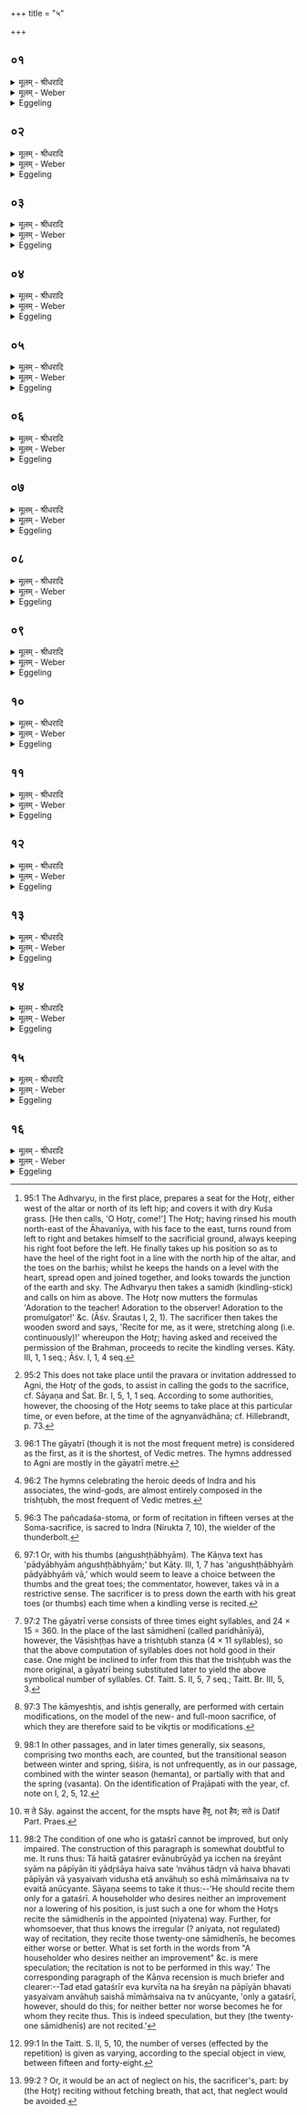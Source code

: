 +++
title = "५"

+++


## ०१
<details><summary>मूलम् - श्रीधरादि</summary>

इन्धे᳘ ह वा᳘ ऽएत᳘दध्वर्युः᳘॥  
(रि) इध्मे᳘नाग्निं त᳘स्मादिध्मो ना᳘म स᳘मिन्धे सामिधेनी᳘भिर्हो᳘ता त᳘स्मात्सामिधे᳘न्यो ना᳘म॥
</details>

<details><summary>मूलम् - Weber</summary>

इन्धे᳘ ह वा᳘ एत᳘दध्वर्युः॥  
इध्मे᳘नाग्निं त᳘स्मादिध्मो ना᳘म स᳘मिन्द्धे सामिधेनी᳘भिर्हो᳘ता त᳘स्मात्सामिधेॗन्यो ना᳘म॥
</details>

<details><summary>Eggeling</summary>

1. With the fire-wood (idhma, lighting material) the Adhvaryu lights (indh) the fire: hence it is called fire-wood. And with the kindling verses (sāmidhenī) the Hotr̥ kindles (sam-indh, to make blaze): hence they are called kindling verses.
</details>

## ०२
<details><summary>मूलम् - श्रीधरादि</summary>

स᳘ ऽआह॥  
(हा) अग्न᳘ये समिध्य᳘मानाया᳘नुब्रूही᳘त्यग्न᳘ये᳘ ह्येत᳘त्समिध्य᳘मानायान्वा᳘ह॥
</details>

<details><summary>मूलम् - Weber</summary>

स᳘ आह॥  
अग्न᳘ये समिध्य᳘मानाया᳘नुब्रूही᳘त्यग्न᳘येॗ ह्येत᳘त्समिध्य᳘मानायान्वा᳘ह॥
</details>

<details><summary>Eggeling</summary>

2. He (the Adhvaryu [^egg_263]) says (to the Hotr̥): 'Recite to the fire as it is being kindled!' for it is to the fire, when it is being kindled, that he recites.

[^egg_263]: 95:1 The Adhvaryu, in the first place, prepares a seat for the Hotr̥, either west of the altar or north of its left hip; and covers it with dry Kuśa grass. [He then calls, 'O Hotr̥, come!'] The Hotr̥; having rinsed his mouth north-east of the Āhavanīya, with his face to the east, turns round from left to right and betakes himself to the sacrificial ground, always keeping his right foot before the left. He finally takes up his position so as to have the heel of the right foot in a line with the north hip of the altar, and the toes on the barhis; whilst he keeps the hands on a level with the heart, spread open and joined together, and looks towards the junction of the earth and sky. The Adhvaryu then takes a samidh (kindling-stick) and calls on him as above. The Hotr̥ now mutters the formulas 'Adoration to the teacher! Adoration to the observer! Adoration to the promulgator!' &c. (Āśv. Śrautas I, 2, 1). The sacrificer then takes the wooden sword and says, 'Recite for me, as it were, stretching along (i.e. continuously)!' whereupon the Hotr̥; having asked and received the permission of the Brahman, proceeds to recite the kindling verses. Kāty. III, 1, 1 seq.; Āśv. I, 1, 4 seq.
</details>

## ०३
<details><summary>मूलम् - श्रीधरादि</summary>

त᳘दु है᳘क ऽआहुः॥  
(र) अग्न᳘ये समिध्य᳘मानाय होतर᳘नुब्रूही᳘ति त᳘दु त᳘था न᳘ ब्रूयाद᳘होता वा᳘ ऽएष᳘ पुरा᳘ भवति य᳘दै᳘वैनं प्रवृणीते᳘ ऽथ हो᳘ता त᳘स्मादु ब्रूयादग्न᳘ये समिध्य᳘मानाया᳘नुब्रू᳘ही᳘त्ये᳘व॥
</details>

<details><summary>मूलम् - Weber</summary>

त᳘दु है᳘क आहुः॥  
अग्न᳘ये समिध्य᳘मानाय होतर᳘नुब्रूही᳘ति त᳘दु त᳘था न᳘ ब्रूयाद᳘होता वा᳘ एष᳘ पुरा᳘ भवति यॗदैॗवैनम् प्रवृणीते᳘ ऽथ हो᳘ता त᳘स्मादु ब्रूयादग्न᳘ये समिध्य᳘मानाया᳘नुब्रूहीत्ये᳟᳟व॥
</details>

<details><summary>Eggeling</summary>

3. Here now some people say, 'O Hotar, recite to the fire as it is being kindled!' But let him not say so; for that (priest) is not a Hotr̥ as yet; only when he (the sacrificer) elects him [^egg_264], does he

[^egg_264]: 95:2 This does not take place until the pravara or invitation addressed to Agni, the Hotr̥ of the gods, to assist in calling the  gods to the sacrifice, cf. Sāyaṇa and Śat. Br. I, 5, 1, 1 seq. According to some authorities, however, the choosing of the Hotr̥ seems to take place at this particular time, or even before, at the time of the agnyanvādhāna; cf. Hillebrandt, p. 73.

become a Hotr̥. Let him therefore say, 'Recite to the fire as it is being kindled!'
</details>

## ०४
<details><summary>मूलम् - श्रीधरादि</summary>

(वा) आ᳘ग्नेयीर᳘न्वाह॥  
स्व᳘यै᳘वैनमेत᳘द्देव᳘तया स᳘मिन्धे गायत्रीर᳘न्वाह गायत्रं वा᳘ ऽअग्नेश्छ᳘न्दः स्वे᳘नै᳘वैनमेतच्छ᳘न्दसा स᳘मिन्धे व्वी᳘र्यं गायत्री ब्र᳘ह्म गायत्री᳘ व्वी᳘र्येणै᳘वैनमेतत्स᳘मिन्धे॥
</details>

<details><summary>मूलम् - Weber</summary>

आ᳘ग्नेयीर᳘न्वाह॥  
स्व᳘यैॗवैनमेताद्देव᳘ताया स᳘मिन्द्धे गायत्रीर᳘न्वाह गायत्रं वा᳘ अग्नेश्छ᳘न्दः स्वे᳘नैॗवैनमेतछ᳘न्दसास᳘मिन्द्धे वीर्यं᳘ गायत्री ब्र᳘ह्म गायत्री᳘ वीॗर्येणैॗवैनमेतत्स᳘मिन्धे॥
</details>

<details><summary>Eggeling</summary>

4. He recites (verses) addressed to Agni: he accordingly kindles it (the fire) with the aid of its own deity. In the gāyatrī metre (are the verses which) he recites; for the gāyatrī is Agni's metre: by means of its own metre he thereby kindles it. The gāyatrī is vigour, the gāyatrī is the brahman [^egg_265] (the priestly order): with vigour he thereby kindles it.

[^egg_265]: 96:1 The gāyatrī (though it is not the most frequent metre) is considered as the first, as it is the shortest, of Vedic metres. The hymns addressed to Agni are mostly in the gāyatrī metre.
</details>

## ०५
<details><summary>मूलम् - श्रीधरादि</summary>

ए᳘कादशा᳘न्वाह॥  
(है᳘) ए᳘कादशाक्षरा वै᳘ त्रिष्टुब्ब्र᳘ह्म गायत्री᳘ क्षत्रं᳘ त्रिष्टु᳘बेता᳘भ्यामे᳘वैनमेत᳘दुभा᳘भ्यां व्वी᳘र्याभ्यᳫं स᳘मिन्धे त᳘स्मादे᳘कादशा᳘न्वाह॥
</details>

<details><summary>मूलम् - Weber</summary>

ए᳘कादशा᳘न्वाह॥  
ए᳘कादशाक्षरा वै᳘ त्रिष्टुब्ब्र᳘ह्म गायत्री᳘ क्षत्रं᳘ त्रिष्टु᳘बेता᳘भ्यामेॗवैनमेत᳘दुभा᳘भ्यां वी᳘र्याभ्याᳫं स᳘मिन्द्धे त᳘स्मादे᳘कादशा᳘न्वाह॥
</details>

<details><summary>Eggeling</summary>

5. Eleven (verses) he recites; for of eleven syllables consists the trishṭubh metre. The gāyatrī is the brahman and the trishṭubh is the kshatra (or military order) [^egg_266]. With the aid of these two energies he thus kindles it: for this reason he recites eleven (verses).

[^egg_266]: 96:2 The hymns celebrating the heroic deeds of Indra and his associates, the wind-gods, are almost entirely composed in the trishṭubh, the most frequent of Vedic metres.
</details>

## ०६
<details><summary>मूलम् - श्रीधरादि</summary>

स वै त्रिः᳘ प्रथमा᳘मन्वा᳘ह॥  
त्रि᳘रुत्तमां᳘ त्रिवृ᳘त्प्रायणा हि᳘ यज्ञा᳘स्त्रिवृ᳘दुदयनास्त᳘स्मात्त्रिः᳘ प्रथमा᳘मन्वा᳘ह त्रि᳘रुत्तमाम्॥
</details>

<details><summary>मूलम् - Weber</summary>

स वै त्रिः᳘ प्रथमा᳘मन्वा᳘ह॥  
त्रि᳘रुत्तमां᳘ त्रिवृ᳘त्प्रायणा हि᳘ यज्ञा᳘स्त्रिवृ᳘दुदयनास्त᳘स्मात्त्रिः᳘ प्रथमा᳘मन्वा᳘ह त्रि᳘रुत्तमां॥
</details>

<details><summary>Eggeling</summary>

6. Thrice he recites the first verse, and thrice the last one; for of threefold beginning are sacrifices, and of threefold termination: therefore he recites thrice the first and the last (verses).
</details>

## ०७
<details><summary>मूलम् - श्रीधरादि</summary>

ताः प᳘ञ्चदश सामिधे᳘न्यः स᳘म्पद्यन्ते। 
पञ्चदशो वै व्व᳘ज्रो व्वीर्यं᳘ व्व᳘ज्रो व्वीर्य᳘मे᳘वैत᳘त्सामिधेनी᳘रभि सं᳘पादयति त᳘स्मादेता᳘स्वनूच्य᳘मानासु यं᳘ द्विष्यात्त᳘मङ्गुष्ठाभ्याम᳘वबाधेतेद᳘मह᳘ममुम᳘वबाध ऽइ᳘ति त᳘देनमेते᳘न व्व᳘ज्रेणा᳘वबाधते॥
</details>

<details><summary>मूलम् - Weber</summary>

ताः प᳘ञ्चदश सामिधेन्यः᳘ सं᳘पद्यन्ते पञ्चदशो वै व᳘ज्रो वीर्यं᳘ व᳘ज्रो वीर्य᳘मेॗवैत᳘त्सामिधेनी᳘रभि सं᳘पादयति त᳘स्मादेता᳘स्वनूच्य᳘मानासु यं᳘ द्विष्यात्त᳘मन्गु᳘ष्ठाभ्याम᳘वबाधेतेद᳘मह᳘ममुम᳘वबाध इ᳘ति त᳘देनमेते᳘न व᳘ज्रेणा᳘वबाधते॥
</details>

<details><summary>Eggeling</summary>

7. Fifteen sāmidhenī verses result (from this repetition of the first and last of the eleven verses). The fifteen-versed chant [^egg_267], doubtless, is the thunderbolt,

[^egg_267]: 96:3 The pañcadaśa-stoma, or form of recitation in fifteen verses at the Soma-sacrifice, is sacred to Indra (Nirukta 7, 10), the wielder of the thunderbolt.

and the thunderbolt means strength; so that he thereby converts the sāmidhenīs into strength: hence, if he should hate any one, he may crush him with his great toes [^egg_268] at the time when those (verses) are recited. By saying, 'I here crush so and so!' he crushes him with that thunderbolt.

[^egg_268]: 97:1 Or, with his thumbs (aṅgushṭḥābhyām). The Kāṇva text has 'pādyābhyām aṅgushṭḥābhyām;' but Kāty. III, 1, 7 has 'aṅgushṭḥābhyāṁ pādyābhyāṁ vā,' which would seem to leave a choice between the thumbs and the great toes; the commentator, however, takes vā in a restrictive sense. The sacrificer is to press down the earth with his great toes (or thumbs) each time when a kindling verse is recited.
</details>

## ०८
<details><summary>मूलम् - श्रीधरादि</summary>

प᳘ञ्चदश वा᳘ ऽअर्द्धमास᳘स्य रा᳘त्रयः॥  
(यो ऽर्ध) अर्धमासशो वै᳘ संव्वत्सरो भ᳘वन्नेति तद्रा᳘त्रीराप्नोति॥
</details>

<details><summary>मूलम् - Weber</summary>

प᳘ञ्चदष वा᳘ अर्धमास्य रा᳘त्रयः॥  
अर्धमासशो वै᳘ संवत्सरो भ᳘वन्नेति तद्रा᳘त्रीराप्नोति॥
</details>

<details><summary>Eggeling</summary>

8. Fifteen nights indeed there are in a half-moon; and growing by half-moons the year passes: hence he thereby obtains the nights.
</details>

## ०९
<details><summary>मूलम् - श्रीधरादि</summary>

पञ्चदशाना᳘मु वै᳘ गायत्री᳘णाम्॥  
(त्त्री᳘) त्री᳘णि च शता᳘नि षस्टि᳘श्चाक्ष᳘राणि त्री᳘णि च वै᳘ शता᳘नि षष्टि᳘श्च संव्वत्सरस्या᳘हानि तद᳘हान्याप्नोति त᳘द्वेव᳘ संवत्सर᳘माप्नोति॥
</details>

<details><summary>मूलम् - Weber</summary>

पञ्चदशाना᳘मु वै᳘ गायत्री᳘णाम्॥  
त्री᳘णि च शता᳘नि षस्टि᳘श्चाक्ष᳘राणि त्री᳘णि च वै᳘ शता᳘नि षष्टि᳘ष्च संवत्सरस्या᳘हानि तद᳘हान्याप्नोति त᳘द्वेव᳘ संवत्सर᳘माप्नोति॥
</details>

<details><summary>Eggeling</summary>

9. Now in the fifteen gāyatrī verses there are indeed three hundred and sixty syllables [^egg_269]; and three hundred and sixty days there are in a year: hence he thereby obtains the days, he thereby obtains the year.

[^egg_269]: 97:2 The gāyatrī verse consists of three times eight syllables, and 24 × 15 = 360. In the place of the last sāmidhenī (called paridhānīyā), however, the Vāsishṭḥas have a trishṭubh stanza (4 × 11 syllables), so that the above computation of syllables does not hold good in their case. One might be inclined to infer from this that the trishṭubh was the more original, a gāyatrī being substituted later to yield the above symbolical number of syllables. Cf. Taitt. S. II, 5, 7 seq.; Taitt. Br. III, 5, 3.
</details>

## १०
<details><summary>मूलम् - श्रीधरादि</summary>

सप्त᳘दश सामिधेनीः॥  
(रि᳘) इ᳘ष्ट्या ऽअ᳘नुब्रूयादुपाᳫंशु त᳘स्यै देव᳘तायै यजति य᳘स्या ऽइ᳘ष्टिं निर्व्व᳘पति द्वा᳘दश वै मा᳘साः संव्वत्सर᳘स्य प᳘ञ्चर्त᳘व ऽएष᳘ ऽएव᳘ प्रजा᳘पतिः सप्तदशः स᳘र्व्वं व्वै᳘ प्रजा᳘पतिस्तत्सर्व्वेणैव तं का᳘मम᳘नपराधᳫँ᳭ राध्नोति य᳘स्मै का᳘माये᳘ष्टिं निर्व्व᳘पत्युपाᳫंशु᳘ देव᳘तां यजत्य᳘निरुक्तं वा᳘ ऽउपाᳫंशु स᳘र्व्वं वा ऽअ᳘निरुक्तं तत्स᳘र्व्वेणैव तं का᳘मम᳘नपराधᳫँ᳭ राध्नोति य᳘स्मै का᳘माये᳘ष्टिं निर्व्व᳘पत्येष ऽइ᳘ष्टेरुपचारः॥
</details>

<details><summary>मूलम् - Weber</summary>

सप्त᳘दश सामिधेनीः॥  
इ᳘ष्ट्य अ᳘नुब्रूयादुपांशु त᳘स्यै देव᳘तायै यजति य᳘स्या इ᳘ष्टं निर्व᳘पति द्वा᳘दश वै मा᳘साः संवत्सर᳘स्य प᳘ञ्चऽर्त᳘व एष᳘ एव᳘ प्रजा᳘पतिः सप्तदशः स᳘र्वं वै᳘ प्रजा᳘पतिस्तत्सर्वेणैव तं का᳘मम᳘नपराधं राध्नोति य᳘स्मै का᳘माये᳘ष्टिं निर्व᳘पत्युपांशु᳘ देव᳘ताम् यजत्य᳘निरुक्तं वा᳘ उपांशु स᳘र्वं वा अ᳘निरुक्तं तत्स᳘र्वेणैव तं का᳘मम᳘नपराधं राध्नो᳘ति ष्व᳘स्मै का᳘माये᳘ष्ठिं निर्व᳘पत्येष इ᳘ष्टेरुपचारः॥
</details>

<details><summary>Eggeling</summary>

10. For an ishṭi (which is performed in order to obtain the fulfilment of a special wish) [^egg_270] let him recite seventeen sāmidhenī verses; for in a low voice he sacrifices to the deity to which he offers an ishṭi.

[^egg_270]: 97:3 The kāmyeshṭis, and ishṭis generally, are performed with certain modifications, on the model of the new- and full-moon sacrifice, of which they are therefore said to be vikr̥tis or modifications.

 Twelve months, namely, there are in a year, and five seasons [^egg_271]: this (makes) the seventeenfold Prajāpati. For verily Prajāpati is all: hence for what wish he performs the ishṭi, that wish he thus accomplishes by means of the All. In a low voice he sacrifices to the deity; for what is spoken in a low voice is undefined (indistinct), and undefined is the 'All:' hence for whatever wish he performs the ishṭi, that wish he thus accomplishes by means of the All. This is the practice in regard to an ishṭi.

[^egg_271]: 98:1 In other passages, and in later times generally, six seasons, comprising two months each, are counted, but the transitional season between winter and spring, śiśira, is not unfrequently, as in our passage, combined with the winter season (hemanta), or partially with that and the spring (vasanta). On the identification of Prajāpati with the year, cf. note on I, 2, 5, 12.
</details>

## ११
<details><summary>मूलम् - श्रीधरादि</summary>

(र ऽ) ए᳘कविᳫँ᳭शतिᳫँ᳭ सामिधेनीः॥  
(र᳘) अ᳘पि दर्शपूर्णमास᳘योर᳘नुब्रूयादि᳘त्याहुर्द्वा᳘दश वै मा᳘साः संव्वत्सर᳘स्य प᳘ञ्चर्त᳘वस्त्र᳘यो लोकास्त᳘द्वि ᳫँ᳭ शति᳘रेष᳘ ऽए᳘वैकविᳫँ᳭शो य᳘ एष त᳘पति᳘ सैषा ग᳘तिरेषा᳘ प्रतिष्ठा त᳘देतां ग᳘तिमेतां᳘ प्रतिष्ठां᳘ गच्छति। त᳘स्मादे᳘कविᳫँ᳭शतिम᳘नुब्रूयात्॥
</details>

<details><summary>मूलम् - Weber</summary>

ए᳘कविंशतिᳫं सामिधेनीः᳟॥  
अ᳘पि दर्शपूर्णमास᳘योर᳘नुब्रूयादि᳘त्याहुर्द्वा᳘दश वै मा᳘साः संवत्सर᳘स्य प᳘ञ्चऽर्त᳘वस्त्र᳘यो लोकास्त᳘द्विंशति᳘रेष᳘ एॗवैकविंशो य᳘ एष त᳘पतिॗ सैषा ग᳘तिरेषा᳘ प्रतिष्ठा त᳘देतां ग᳘तिमेता᳘म् प्रतिष्ठां᳘ गछति त᳘स्मादे᳘कविंशतिम᳘नुब्रूयात्॥
</details>

<details><summary>Eggeling</summary>

11. Some people say: 'Let him recite twenty-one sāmidhenī verses also at the full- and new-moon sacrifice.' Twelve, doubtless, are the months of the year, five the seasons, and three these worlds: this (makes) twenty; and the twenty-first is this very (sun) that here shines: he is the resort, he the stay; thereby he (the sacrificer) obtains this resort, this stay. He may therefore recite twenty-one.
</details>

## १२
<details><summary>मूलम् - श्रीधरादि</summary>

(त्ता᳘) ता᳘ हैता᳘ गत᳘श्रेरेवा᳘नुब्रूयात्॥  
(द्य᳘) य᳘ इच्छेन्न श्रे᳘यन्त्स्यन्न पा᳘पीयानि᳘ति यादृ᳘शाय हैव᳘ स᳘ ते ऽन्वाहु᳘स्तादृ᳘ङ् वा हैव भ᳘वति पा᳘पीयान्वा य᳘स्यैवं᳘ व्विदु᳘ष ऽएता᳘ ऽअन्वाहुः᳘ सो ऽएषा᳘ मीमांᳫँ᳘ सैव न᳘ त्वे᳘वैता अ᳘नूच्यन्ते॥
</details>

<details><summary>मूलम् - Weber</summary>

ता᳘ हैता᳘ गत᳘श्रेरेवा᳘नुब्रूयात्॥  
य᳘ इछेन्न श्रे᳘यांत्स्यांन पा᳘पीयानि᳘ति यादृ᳘शाय हैव᳘ सॗते [^wbr_1] ऽन्वाहु᳘स्तादृ᳘ङ्वा हैव᳘ भवति पा᳘पीयान्वा य᳘स्यैवं᳘ विदु᳘ष एता᳘ अन्वाहुःॗ सो एषा᳘ मीमाॗᳫंॗसैव नॗ त्वेॗवैता अ᳘नूच्यन्ते॥  

[^wbr_1]: स ते Sây. against the accent, for the mspts have हैव᳘, not हैव; सते is Datif Part. Praes.
</details>

<details><summary>Eggeling</summary>

12. Let him recite them only for one of established prosperity (gataśrī), who would not wish to become either better or worse. For, what he for whom they recite is like, like that he will either be or worse [^egg_272], for whom, that knows this, they recite

[^egg_272]: 98:2 The condition of one who is gataśrī cannot be improved, but only impaired. The construction of this paragraph is somewhat doubtful to me. It runs thus: Tā haitā gataśrer evānubrūyād ya icchen na śreyānt syām na pāpīyān iti yādr̥śāya haiva sate ’nvāhus tādr̥n vā haiva bhavati pāpīyān vā yasyaivaṁ vidusha etā  anvāhuḥ so eshā mīmāṁsaiva na tv evaitā anūcyante. Sāyaṇa seems to take it thus:--'He should recite them only for a gataśrī. A householder who desires neither an improvement nor a lowering of his position, is just such a one for whom the Hotr̥s recite the sāmidhenīs in the appointed (niyatena) way. Further, for whomsoever, that thus knows the irregular (? aniyata, not regulated) way of recitation, they recite those twenty-one sāmidhenīs, he becomes either worse or better. What is set forth in the words from "A householder who desires neither an improvement" &c. is mere speculation; the recitation is not to be performed in this way.' The corresponding paragraph of the Kāṇva recension is much briefer and clearer:--Tad etad gataśrīr eva kurvīta na ha śreyān na pāpīyān bhavati yasyaivam anvāhuḥ saishā mīmāṁsaiva na tv anūcyante, 'only a gataśrī, however, should do this; for neither better nor worse becomes he for whom they recite thus. This is indeed speculation, but they (the twenty-one sāmidhenīs) are not recited.'

those (twenty-one verses). This, however, is mere speculation, for those (twenty-one verses) are not recited [^egg_273].

[^egg_273]: 99:1 In the Taitt. S. II, 5, 10, the number of verses (effected by the repetition) is given as varying, according to the special object in view, between fifteen and forty-eight.
</details>

## १३
<details><summary>मूलम् - श्रीधरादि</summary>

त्रि᳘रेव᳘ प्रथमां त्रि᳘रुत्तमाम᳘नवानन्न᳘नुब्रूयात्॥  
(त्त्र᳘) त्र᳘यो वा᳘ ऽइमे᳘ लोकास्त᳘दिमा᳘ने᳘वैत᳘ल्लोका᳘न्त्सन्तनो᳘तीमाँ᳘ल्लोका᳘न्त्स्पृणुते त्र᳘य ऽइमे पु᳘रुषे प्राणा᳘ एत᳘मे᳘वास्मिन्नेतत्सं᳘ततम᳘व्यवच्छिन्नं दधात्येत᳘दनुव᳘चनम्॥
</details>

<details><summary>मूलम् - Weber</summary>

त्रि᳘रेव᳘ प्रथमां त्रि᳘रुत्तमाम᳘नवानन्न᳘नुब्रूयात्॥  
त्र᳘यो वा᳘ इमे᳘ लोकास्त᳘दिमा᳘नेॗवैत᳘ल्लोकां᳘त्संतनो᳘तीमां᳘ल्लोकां᳘त्स्पृणुते त्र᳘य इमे पु᳘रुषे प्राणा᳘ एत᳘मेॗवास्मिन्नेतत्सं᳘ततम᳘व्यवछिन्नं दधात्येत᳘दनुव᳘चनम्॥
</details>

<details><summary>Eggeling</summary>

13. Thrice he should recite the first and thrice the last (verse), without drawing breath; for three are these worlds, so that he thereby spreads (san-tan) these worlds, gains these worlds. Also three breaths there are in man: this recitation thereby causes him (the sacrificer) to be extended (santata), not cut short (by death).
</details>

## १४
<details><summary>मूलम् - श्रीधरादि</summary>

(ᳫँ᳭) स या᳘वदस्य व्व᳘शः स्या᳘त्॥  
(दे) एव᳘मेवा᳘नुविवक्षेत्त᳘स्यैत᳘स्य प᳘रिच᳘क्षोत᳘ साम्य᳘वान्याद᳘नवानन्ननुवि᳘वक्षंस्तत्क᳘र्म व्वि᳘वृह्येत सा᳘ परिचक्षा॥
</details>

<details><summary>मूलम् - Weber</summary>

स या᳘वदस्य व᳘शः स्या᳘त्॥  
एव᳘मेवा᳘नुविवक्षेत्त᳘स्यैत᳘स्य परिचक्षीत᳘ साम्य᳘वान्याद᳘नवानन्ननुवि᳘वक्षंस्तत्क᳘र्म वि᳘वृह्येत सा᳘ परिचक्षा॥
</details>

<details><summary>Eggeling</summary>

14. He (the Hotr̥) should endeavour to recite this (uninterruptedly) as long as his strength lasts. If, on the other hand, he were to take breath in the middle (of the verse), it would be a slight on this very (sacrifice) [^egg_274]: by reciting this (holy) composition

[^egg_274]: 99:2 ? Or, it would be an act of neglect on his, the sacrificer's, part: by (the Hotr̥) reciting without fetching breath, that act, that neglect would be avoided.

without taking breath, that slight will be avoided.
</details>

## १५
<details><summary>मूलम् - श्रीधरादि</summary>

स य᳘द्येत᳘न्नोदाश᳘ᳫँ᳘सेत॥  
(ता) अप्ये᳘कैकामेवा᳘नवानन्न᳘नुब्रूयात्तदे᳘कैकयै᳘वेमाँ᳘ल्लोका᳘न्त्सन्तनोत्ये᳘कैकयेमाँ᳘ल्लोका᳘न्त्स्पृणुते᳘ ऽथ य᳘त्प्राणं द᳘धाति गायत्री वै᳘ प्राणः स य᳘त्त्कृत्स्नां᳘ गायत्री᳘मन्वा᳘ह त᳘त्कृत्स्नं᳘ प्राणं᳘ दधाति त᳘स्मादे᳘कैकामेवा᳘नवानन्न᳘नुब्रूयात्॥
</details>

<details><summary>मूलम् - Weber</summary>

स य᳘द्येतॗन्नोदाश᳘ᳫं᳘सेत॥  
अप्ये᳘कैकामेवा᳘नवानन्न᳘नुब्रूयात्तदे᳘कैकयैॗवेमां᳘ल्लोकां᳘त्संतनोत्ये᳘कैकयेमां᳘ल्लोकां᳘त्स्पृणुते᳘ ऽथ य᳘त्प्राणं द᳘धाति गायत्री वै᳘ प्राणः स य᳘त्कृत्स्नां गायत्री᳘मन्वा᳘ह त᳘त्कृत्स्नं᳘ प्राणं᳘ दधाति त᳘स्मादे᳘कैकामेवा᳘नवानन्न᳘नुब्रूयात्॥
</details>

<details><summary>Eggeling</summary>

15. If, however, he do not care to undertake this, he may also recite one (verse) at a time without drawing breath: he thereby spreads those worlds one by one, gains those worlds one by one. The reason why he takes breath, is that the gāyatrī is indeed breath; and that by reciting a complete gāyatrī verse, he accordingly bestows complete breathing (on the sacrificer): let him therefore recite one (verse) at a time without breathing.
</details>

## १६
<details><summary>मूलम् - श्रीधरादि</summary>

ता वै स᳘न्तता ऽअ᳘व्यवच्छिन्ना ऽअ᳘न्वाह॥  
संव्वत्सर᳘स्यै᳘वैत᳘दहोरात्रा᳘णि सं᳘तनोति ता᳘नीमा᳘नि संव्वत्सर᳘स्याहोरात्रा᳘णि स᳘न्ततान्य᳘वच्छिन्नानि प᳘रिप्लवन्ते द्विषत᳘ ऽउ चै᳘वैतद्भ्रा᳘तृव्याय᳘ नोपस्था᳘नं करोत्युपस्था᳘नᳫँ᳭ह कुर्याद्यद᳘संतता ऽअनुब्रूयात्त᳘स्माद्वै स᳘न्तता ऽअ᳘व्यवच्छिन्ना ऽअ᳘न्वाह॥
</details>
<details><summary>मूलम् - Weber</summary>

ता वै सं᳘तता अ᳘व्यवछिन्ना अ᳘न्वाह॥  
संवत्सर᳘स्यैॗवैत᳘दहोरात्रा᳘णि सं᳘तनोति ता᳘नीमा᳘नि संवत्सर᳘स्याहोरात्रा᳘णि सं᳘ततान्य᳘व्यवछिन्नानि प᳘रिप्लवन्ते द्विषत᳘ उ चैॗवैतद्भ्रा᳘तृव्यायॗ नोपस्था᳘नं करोत्युपस्था᳘नᳫं ह कुर्याद्यद᳘संतताअनुब्रूयात्त᳘स्माद्वै सं᳘तता अ᳘व्यवछिन्ना अ᳘न्वाह॥
</details>
<details><summary>Eggeling</summary>

16. He recites them in a continuous, uninterrupted way: thereby he makes the days and nights of the year continuous, and in a continuous, uninterrupted way revolve those days and nights of the year. And in this way he gives no access to the spiteful enemy; but access he would indeed give, if he were to recite them discontinuously: he therefore recites in a continuous, uninterrupted way.
</details>

